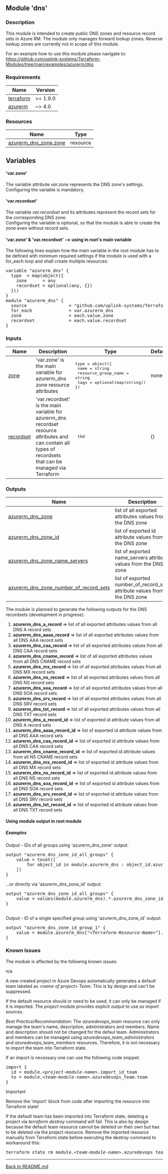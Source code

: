 ## Module 'dns'

### Description

This module is intended to create public DNS zones and resource record sets in Azure RM. The module only manages forward lookup zones. Reverse lookup zones are currently not in scope of this module.  
  
For an example how to use this module please navigate to: https://github.com/uplink-systems/Terraform-Modules/tree/main/examples/azurerm/dns

### Requirements

| Name | Version |
|------|---------|
| <a name="requirement_terraform"></a> [terraform](#requirement\_terraform) | >= 1.9.0 |
| <a name="requirement_azurerm"></a> [azurerm](#requirement\_azurerm) | ~> 4.0 |

### Resources

| Name | Type |
|------|------|
| [azurerm_dns_zone.zone](https://registry.terraform.io/providers/hashicorp/azurerm/latest/docs/resources/dns_zone) | resource |


## Variables

#### 'var.zone'

The variable attribute <i>var.zone</i> represents the DNS zone's settings. Configuring the variable is mandatory.

#### 'var.recordset'

The variable <i>var.recordset</i> and its attributes represent the record sets for the corresponding DNS zone.  
Configuring the variable is optional, so that the module is able to create the zone even without record sets.  

#### 'var.zone' & 'var.recordset' --> using in root's main variable

The following lines explain how the main variable in the root module has to be defined with minimum required settings if the module is used with a for_each loop and shall create multiple resources:  

<pre>
variable "azurerm_dns" {
  type  = map(object({
    zone      = any
    recordset = optional(any, {})
  }))
}
module "azurerm_dns" {
  source                = "github.com/uplink-systems/Terraform-Modules//modules/azurerm/dns"
  for_each              = var.azurerm_dns
  zone                  = each.value.zone
  recordset             = each.value.recordset
}
</pre>

### Inputs

| Name | Description | Type | Default | Required |
|------|-------------|------|---------|:--------:|
| <a name="input_zone"></a> [zone](#input\_zone) | 'var.zone' is the main variable for azurerm_dns zone resource attributes | <pre>type = object({<br>  name                = string<br>  resource_group_name = string<br>  tags                = optional(map(string))<br>})<br></pre> | none | yes |
| <a name="input_recordset"></a> [recordset](#input\_recordset) | 'var.recordset' is the main variable for azurerm_dns recordset resource attributes and can contain all types of recordsets that can be managed via Terraform | <pre> tbd </pre> | {} | no |

### Outputs

| Name | Description |
|------|-------------|
| <a name="output_azurerm_dns_zone"></a> [azurerm\_dns\_zone](#output\_azurerm\_dns\_zone) | list of all exported attributes values from the DNS zone |
| <a name="output_azurerm_dns_zone_id"></a> [azurerm\_dns\_zone\_id](#output\_azurerm\_dns\_zone\_) | list of exported id attribute values from the DNS zone |
| <a name="output_azurerm_dns_zone_name_servers"></a> [azurerm\_dns\_zone\_name\_servers](#output\_azurerm\_dns\_zone\_name\_servers) | list of exported name_servers attribute values from the DNS zone |
| <a name="output_azurerm_dns_zone_number_of_record_sets"></a> [azurerm\_dns\_zone\_number\_of\_record\_sets](#output\_azurerm\_dns\_zone\_number\_of\_record\_sets) | list of exported number_of_record_sets attribute values from the DNS zone |

  
The module is planned to generate the following outputs for the DNS recordsets (development in progress):  
1) <b>azurerm_dns_a_record</b>          => list of all exported attributes values from all DNS A record sets  
2) <b>azurerm_dns_aaaa_record</b>       => list of all exported attributes values from all DNS AAA record sets  
3) <b>azurerm_dns_caa_record</b>        => list of all exported attributes values from all DNS CAA record sets  
4) <b>azurerm_dns_cname_record</b>      => list of all exported attributes values from all DNS CNAME record sets  
5) <b>azurerm_dns_mx_record</b>         => list of all exported attributes values from all DNS MX record sets  
6) <b>azurerm_dns_ns_record</b>         => list of all exported attributes values from all DNS NS record sets  
7) <b>azurerm_dns_soa_record</b>        => list of all exported attributes values from all DNS SOA record sets  
8) <b>azurerm_dns_srv_record</b>        => list of all exported attributes values from all DNS SRV record sets  
9) <b>azurerm_dns_txt_record</b>       => list of all exported attributes values from all DNS TXT record sets  
10) <b>azurerm_dns_a_record_id</b>      => list of exported id attribute values from all DNS A record sets  
11) <b>azurerm_dns_aaaa_record_id</b>   => list of exported id attribute values from all DNS AAA record sets  
12) <b>azurerm_dns_caa_record_id</b>    => list of exported id attribute values from all DNS CAA record sets  
13) <b>azurerm_dns_cname_record_id</b>  => list of exported id attribute values from all NS CNAME record sets  
14) <b>azurerm_dns_mx_record_id</b>     => list of exported id attribute values from all DNS MX record sets  
15) <b>azurerm_dns_ns_record_id</b>     => list of exported id attribute values from all DNS NS record sets  
16) <b>azurerm_dns_soa_record_id</b>    => list of exported id attribute values from all DNS SOA record sets  
17) <b>azurerm_dns_srv_record_id</b>    => list of exported id attribute values from all DNS SRV record sets  
18) <b>azurerm_dns_txt_record_id</b>    => list of exported id attribute values from all DNS TXT record sets  
  
#### Using module output in root module

##### Examples

Output - IDs of all groups using 'azurerm_dns_zone' output:

<pre>
output "azurerm_dns_zone_id_all_groups" {
    value = toset([
        for object_id in module.azurerm_dns : object_id.azurerm_dns_zone_id
    ])
}
</pre>

...or directly via 'azurerm_dns_zone_id' output:

<pre>
output "azurerm_dns_zone_id_all_groups" {
    value = values(module.azurerm_dns).*.azurerm_dns_zone_id
}

</pre>

Output - ID of a single specified group using 'azurerm_dns_zone_id' output:

<pre>
output "azurerm_dns_zone_id_group_1" {
    value = module.azurerm_dns["<i>&lt;Terraform-Resource-Name&gt;</i>"].azurerm_dns_zone_id
}
</pre>

### Known Issues

The module is affected by the following known issues:

n/a
 
A new created project in Azure Devops automatically generates a default team labeled as <i>&lt;name of project&gt; Team</i>. This is by design and can't be suppressed.  
  
If the default resource should or need to be used, it can only be managed if it is imported. The *project* module provides explicit output to use as import sources.  

*Best Practice*/*Recommendation*: The *azuredevops_team* resource can only manage the team's name, description, administrators and members. Name and description should not be changed for the defaul team. Administrators and members can be managed using *azuredevops_team_administrators* and *azuredevops_team_members* resources. Therefore, it is not necessary to import the team into Terraform state.  

If an import is necessary one can use the following code snippet:

<pre>
import {
  id = module.<i>&lt;project-module-name&gt;</i>.import_id_team
  to = module.<i>&lt;team-module-name&gt;</i>.azuredevops_team.team
}
</pre>

> [!IMPORTANT]  
> Remove the 'import' block from code after importing the resource into Terraform state!

If the default team has been imported into Terraform state, deleting a project via *terraform destroy* command will fail. This is also by design because the default team resource cannot be deleted on their own but has to be deleted via the project resource. Remove the imported resource manually from Terraform state before executing the destroy-command to workaround this:  

<pre>
terraform state rm module.<i>&lt;team-module-name&gt;</i>.azuredevops_team.team
</pre>
  
---
  
[Back to README.md](../README.md)  
